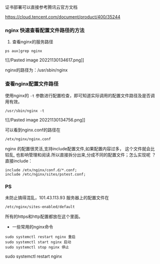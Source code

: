 证书部署可以直接参考腾讯云官方文档

https://cloud.tencent.com/document/product/400/35244

### nginx 快速查看配置文件路径的方法

1. 查看nginx的服务路径

```shell
ps aux|grep nginx
```

![[/Pasted image 20221130134617.png]]

nginx的路径为：/usr/sbin/nginx

### 查看nginx配置文件路径

使用nginx的 `-t` 参数进行配置检查，即可知道实际调用的配置文件路径及是否调用有效。

```shell
/usr/sbin/nginx -t
```

![[/Pasted image 20221130134756.png]]

可以看到nginx.conf的路径在

```
/etx/nginx/nginx.conf
```

nginx 的配置很灵活,支持include配置文件,如果配置内容过多， 这个文件就会比较乱, 也影响管理和阅读.所以直接拆分出来,分成不同的配置文件；怎么实现呢 ？直接include：

```
include /etx/nginx/conf.d/*.conf;
include /etc/nginx/sites/pstest.conf;
```

### PS

未防止搞得混乱，101.43.113.93 服务器上的配置文件在

```
/etc/nginx/sites-enabled/default
```

所有的https和http配置都放在这个里面。

* 一些常用的nginx命令

```
sudo systemctl restart nginx 重启
sudo systemctl start nginx 启动
sudo systemctl stop nginx 停止
```

sudo systemctl restart nginx




